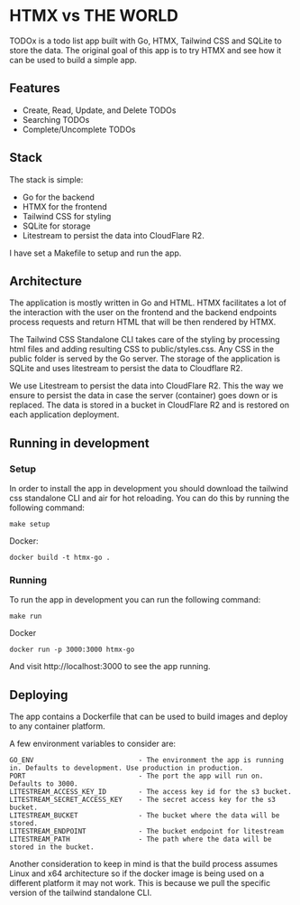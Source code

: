 # HTMX vs THE WORLD

TODOx is a todo list app built with Go, HTMX, Tailwind CSS and SQLite to store the data. The original goal of this app is to try HTMX and see how it can be used to build a simple app.

## Features

- Create, Read, Update, and Delete TODOs
- Searching TODOs
- Complete/Uncomplete TODOs

## Stack

The stack is simple:

- Go for the backend
- HTMX for the frontend
- Tailwind CSS for styling
- SQLite for storage
- Litestream to persist the data into CloudFlare R2.

I have set a Makefile to setup and run the app. 

## Architecture

The application is mostly written in Go and HTML. HTMX facilitates a lot of the interaction with the user on the frontend and the backend endpoints process requests and return HTML that will be then rendered by HTMX.

The Tailwind CSS Standalone CLI takes care of the styling by processing html files and adding resulting CSS to public/styles.css.
Any CSS in the public folder is served by the Go server. The storage of the application is SQLite and uses litestream to persist the data to Cloudflare R2.

We use Litestream to persist the data into CloudFlare R2. This the way we ensure to persist the data in case the server (container) goes down or is replaced. The data is stored in a bucket in CloudFlare R2 and is restored on each application deployment.

## Running in development

### Setup
In order to install the app in development you should download the tailwind css standalone CLI and air for hot reloading. You can do this by running the following command:

```
make setup
```

Docker: 

```
docker build -t htmx-go .
```

### Running 
To run the app in development you can run the following command:

```
make run
```

Docker

```
docker run -p 3000:3000 htmx-go
```
And visit http://localhost:3000 to see the app running.

## Deploying

The app contains a Dockerfile that can be used to build images and deploy to any container platform. 

A few environment variables to consider are:

```
GO_ENV                          - The environment the app is running in. Defaults to development. Use production in production.
PORT                            - The port the app will run on. Defaults to 3000.
LITESTREAM_ACCESS_KEY_ID        - The access key id for the s3 bucket.
LITESTREAM_SECRET_ACCESS_KEY    - The secret access key for the s3 bucket.
LITESTREAM_BUCKET               - The bucket where the data will be stored.
LITESTREAM_ENDPOINT             - The bucket endpoint for litestream
LITESTREAM_PATH                 - The path where the data will be stored in the bucket.
```

Another consideration to keep in mind is that the build process assumes Linux and x64 architecture so if the docker image is being used on a different platform it may not work. This is because we pull the specific version of the tailwind standalone CLI.